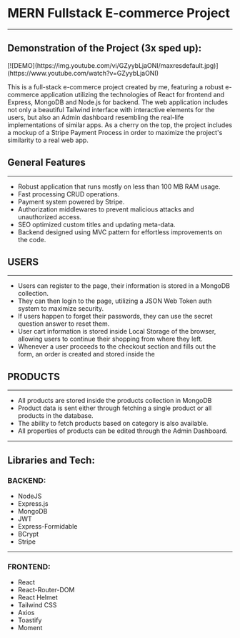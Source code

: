 <h1>MERN Fullstack E-commerce Project</h1>
<hr>

<h2>Demonstration of the Project (3x sped up):</h2>
[![DEMO](https://img.youtube.com/vi/GZyybLjaONI/maxresdefault.jpg)] (https://www.youtube.com/watch?v=GZyybLjaONI)

<p>
  This is a full-stack e-commerce project created by me, featuring a robust e-commerce application utilizing the technologies of React for frontend and Express, MongoDB and Node.js for backend. The web application includes not only a beautiful Tailwind interface with interactive elements for the users, but also an Admin dashboard resembling the real-life implementations of similar apps. As a cherry on the top, the project includes a mockup of a Stripe Payment Process in order to maximize the project's similarity to a real web app.
</p>

<h2>General Features</h2>
<hr/>
<ul>
  <li>Robust application that runs mostly on less than 100 MB RAM usage.</li>
  <li>Fast processing CRUD operations.</li>
  <li>Payment system powered by Stripe.</li>
  <li>Authorization middlewares to prevent malicious attacks and unauthorized access.</li>
  <li>SEO optimized custom titles and updating meta-data.</li>
  <li>Backend designed using MVC pattern for effortless improvements on the code.</li>
</ul>

<h2>USERS</h2>
<hr/>
<ul>
  <li>Users can register to the page, their information is stored in a MongoDB collection.</li>
  <li>They can then login to the page, utilizing a JSON Web Token auth system to maximize security.</li>
  <li>If users happen to forget their passwords, they can use the secret question answer to reset them.</li>
  <li>User cart information is stored inside Local Storage of the browser, allowing users to continue their shopping from where they left.</li>
  <li>Whenever a user proceeds to the checkout section and fills out the form, an order is created and stored inside the</li>
</ul>

<h2>PRODUCTS</h2>
<hr/>
<ul>
  <li>All products are stored inside the products collection in MongoDB</li>
  <li>Product data is sent either through fetching a single product or all products in the database.</li>
  <li>The ability to fetch products based on category is also available.</li>
  <li>All properties of products can be edited through the Admin Dashboard.</li>
</ul>

<hr/>

<h2>
  Libraries and Tech:
</h2>
<h3>BACKEND:</h3>
<ul>
  <li>NodeJS</li>
  <li>Express.js</li>
  <li>MongoDB</li>
  <li>JWT</li>
  <li>Express-Formidable</li>
  <li>BCrypt</li>
  <li>Stripe</li>
</ul>

<hr/>

<h3>FRONTEND:</h3>
<ul>
  <li>React</li>
  <li>React-Router-DOM</li>
  <li>React Helmet</li>
  <li>Tailwind CSS</li>
  <li>Axios</li>
  <li>Toastify</li>
  <li>Moment</li>
</ul>
